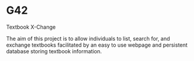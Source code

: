 # G42
Textbook X-Change

The aim of this project is to allow individuals to list, search for, and exchange textbooks facilitated by an easy to use webpage and persistent database storing textbook information. 
